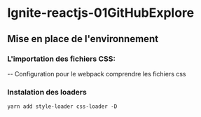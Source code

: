 # Ignite-reactjs-01GitHubExplore

## Mise en place de l'environnement

### L'importation des fichiers CSS:

-- Configuration pour le webpack comprendre les fichiers css

### Instalation des loaders

`yarn add style-loader css-loader -D`
